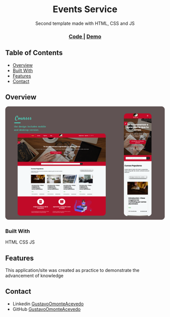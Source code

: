 <!-- Please update value in the {}  -->

<h1 align="center">Events Service</h1>

<div align="center">
   Second template made with HTML, CSS and JS
</div>

<div align="center">
  <h3>
    <a href="https://github.com/GustavoOmonteAcevedoGOA/plantilla3">
      Code
    </a>
    <span> | </span>
    <a href="https://sitecourses.netlify.app/">
      Demo
    </a>
    
  </h3>
</div>

<!-- TABLE OF CONTENTS -->

## Table of Contents

- [Overview](#overview)
- [Built With](#built-with)
- [Features](#features)
- [Contact](#contact)


<!-- OVERVIEW -->

## Overview

![screenshot](https://github.com/GustavoOmonteAcevedoGOA/plantilla3/blob/main/img/Courses.png)


### Built With

HTML
CSS
JS

## Features


This application/site was created as practice to demonstrate the advancement of knowledge




## Contact

- Linkedin [GustavoOmonteAcevedo](https://www.linkedin.com/in/gustavo-omonte-acevedo/)
- GitHub [GustavoOmonteAcevedo](https://github.com/GustavoOmonteAcevedoGOA)
